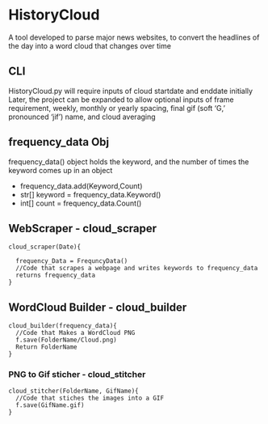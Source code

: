 
# HistoryCloud
A tool developed to parse major news websites, to convert the headlines of the day into a word cloud that changes over time

## CLI
HistoryCloud.py will require inputs of cloud startdate and enddate initially
Later, the project can be expanded to allow optional inputs of frame requirement, weekly, monthly or yearly spacing, final gif (soft ‘G,’ pronounced ‘jif’) name, and cloud averaging

## frequency_data Obj
 frequency_data() object holds the keyword, and the number of times the keyword comes up in an object
* frequency_data.add(Keyword,Count)
* str[] keyword = frequency_data.Keyword()
* int[] count = frequency_data.Count()


## WebScraper - cloud_scraper

```
cloud_scraper(Date){
  
  frequency_Data = FrequncyData()
  //Code that scrapes a webpage and writes keywords to frequency_data    
  returns frequency_data
}
```

## WordCloud Builder - cloud_builder

```
cloud_builder(frequency_data){
  //Code that Makes a WordCloud PNG
  f.save(FolderName/Cloud.png)  
  Return FolderName
}
```

### PNG to Gif sticher - cloud_stitcher

```
cloud_stitcher(FolderName, GifName){
  //Code that stiches the images into a GIF
  f.save(GifName.gif)
}

```
